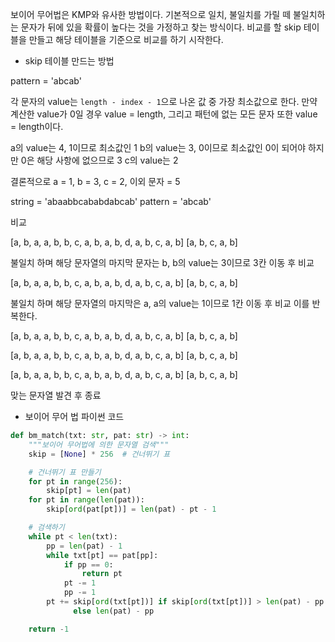 보이어 무어법은 KMP와 유사한 방법이다. 기본적으로 일치, 불일치를 가릴 떼 불일치하는 문자가 뒤에 있을 확률이 높다는 것을 가정하고 찾는 방식이다. 비교를 할 skip 테이블을 만들고 해당 테이블을 기준으로 비교를 하기 시작한다.

* skip 테이블 만드는 방법

pattern = 'abcab'

각 문자의 value는 `length - index - 1`으로 나온 값 중 가장 최소값으로 한다. 만약 계산한 value가 0일 경우 value = length, 그리고 패턴에 없는 모든 문자 또한 value = length이다.

a의 value는 4, 1이므로 최소값인 1
b의 value는 3, 0이므로 최소값인 0이 되어야 하지만 0은 해당 사항에 없으므로 3
c의 value는 2

결론적으로 a = 1, b = 3, c = 2, 이외 문자 = 5

string = 'abaabbcababdabcab'
pattern = 'abcab'

비교

[a, b, a, a, b, b, c, a, b, a, b, d, a, b, c, a, b]
[a, b, c, a, b]

불일치 하며 해당 문자열의 마지막 문자는 b, b의 value는 3이므로 3칸 이동 후 비교

[a, b, a, a, b, b, c, a, b, a, b, d, a, b, c, a, b]
         [a, b, c, a, b]

불일치 하며 해당 문자열의 마지막은 a, a의 value는 1이므로 1칸 이동 후 비교 이를 반복한다.

[a, b, a, a, b, b, c, a, b, a, b, d, a, b, c, a, b]
            [a, b, c, a, b]

[a, b, a, a, b, b, c, a, b, a, b, d, a, b, c, a, b]
                     [a, b, c, a, b]

[a, b, a, a, b, b, c, a, b, a, b, d, a, b, c, a, b]
                                    [a, b, c, a, b]

맞는 문자열 발견 후 종료

* 보이어 무어 법 파이썬 코드

```python
def bm_match(txt: str, pat: str) -> int:
    """보이어 무어법에 의한 문자열 검색"""
    skip = [None] * 256  # 건너뛰기 표

    # 건너뛰기 표 만들기
    for pt in range(256):
        skip[pt] = len(pat)
    for pt in range(len(pat)):
        skip[ord(pat[pt])] = len(pat) - pt - 1

    # 검색하기
    while pt < len(txt):
        pp = len(pat) - 1
        while txt[pt] == pat[pp]:
            if pp == 0:
                return pt
            pt -= 1
            pp -= 1
        pt += skip[ord(txt[pt])] if skip[ord(txt[pt])] > len(pat) - pp \
              else len(pat) - pp

    return -1
```
